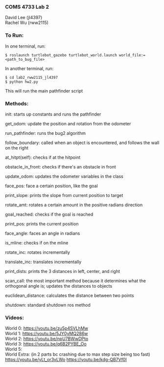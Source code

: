 ### COMS 4733 Lab 2

David Lee (jl4397)  
Rachel Wu (rww2115)  

### To Run:

In one terminal, run:
```
$ roslaunch turtlebot_gazebo turtlebot_world.launch world_file:=<path_to_bug_file>
```

In another terminal, run:
```
$ cd lab2_rww2115_jl4397
$ python hw2.py
```

This will run the main pathfinder script

### Methods: 
init: starts up constants and runs the pathfinder

get_odom: update the position and rotation from the odometer

run_pathfinder: runs the bug2 algorithm

follow_boundary: called when an object is encountered, and follows the wall on the right

at_hitpt(self): checks if at the hitpoint

obstacle_in_front: checks if there's an obstacle in front

update_odom: updates the odometer variables in the class

face_pos: face a certain position, like the goal

print_slope: prints the slope from current position to target

rotate_amt: rotates a certain amount in the positive radians direction

goal_reached: checks if the goal is reached

print_pos: prints the current position

face_angle: faces an angle in radians

is_mline: checks if on the mline

rotate_inc: rotates incrementally

translate_inc: translates incrementally

print_dists: prints the 3 distances in left, center, and right

scan_call: the most important method because it determines what the orthogonal angle is; updates the distances to objects 

euclidean_distance: calculates the distance between two points

shutdown: standard shutdown ros method


### Videos:
World 0: https://youtu.be/zu5p4SVLhMw  
World 1: https://youtu.be/5JY0yMQ286w  
World 2: https://youtu.be/npU7BWwDPto  
World 3: https://youtu.be/q6B2PYBE_Oo  
World 5:  
World Extra: (in 2 parts bc crashing due to max step size being too fast) 
	https://youtu.be/yLt_or3vLWo
	https://youtu.be/kdg-QB7Vf0I
 
